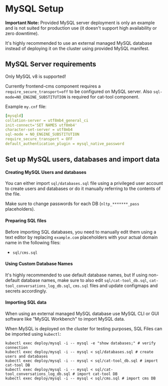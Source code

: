 # MySQL Setup

**Important Note:** Provided MySQL server deployment is only an example and is not suited for production use (it doesn't support high availability or zero downtime).&#x20;

It's highly recommended to use an external managed MySQL database instead of deploying it on the cluster using provided MySQL manifest.

## MySQL Server requirements

Only MySQL v8 is supported!

Currently frontend-cms component requires a `require_secure_transport=off` to be configured on MySQL server. Also `sql-mode=NO_ENGINE_SUBSTITUTION` is required for cat-tool component.

Example `my.cnf` file:

```yaml
[mysqld]
collation-server = utf8mb4_general_ci
init-connect='SET NAMES utf8mb4'
character-set-server = utf8mb4
sql-mode = NO_ENGINE_SUBSTITUTION
require_secure_transport = OFF
default_authentication_plugin = mysql_native_password
```

## Set up MySQL users, databases and import data

#### Creating MySQL Users and databases

You can either import `sql/databases.sql` file using a privileged user account to create users and databases or do it manually referring to the contents of the file.

Make sure to change passwords for each DB (`nltp_*******_pass` placeholders).

#### Preparing SQL files

Before importing SQL databases, you need to manually edit them using a text editor by replacing `example.com` placeholders with your actual domain name in the following files:

* `sql/cms.sql`

#### Using Custom Database Names

It's highly recommended to use default database names, but If using non-default database names, make sure to also edit `sql/cat-tool_db.sql`, `cat-tool_conversations_log_db.sql`, `cms.sql` files and update configmaps and secrets accordingly.

#### Importing SQL data

When using an external managed MySQL database use MySQL CLI or GUI software like "MySQL Workbench" to import MySQL data.

When MySQL is deployed on the cluster for testing purposes, SQL Files can be imported using `kubectl`:

```
kubectl exec deploy/mysql -i -- mysql -e "show databases;" # verify connection
kubectl exec deploy/mysql -i -- mysql < sql/databases.sql # create users and databases
kubectl exec deploy/mysql -i -- mysql < sql/cat-tool_db.sql # import cat-tool DB
kubectl exec deploy/mysql -i -- mysql < sql/cat-tool_conversations_log_db.sql # import cat-tool DB
kubectl exec deploy/mysql -i -- mysql < sql/cms.sql # import cms DB
```
